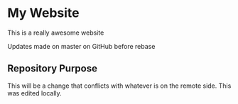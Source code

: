 # My Website

This is a really awesome website

Updates made on master on GitHub before rebase

## Repository Purpose

This will be a change that conflicts
with whatever is on the remote side.
This was edited locally.